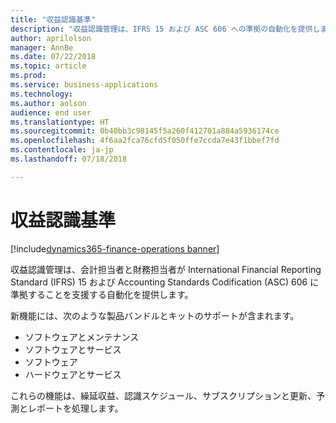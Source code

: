 ```yaml
---
title: "収益認識基準"
description: "収益認識管理は、IFRS 15 および ASC 606 への準拠の自動化を提供します。"
author: aprilolson
manager: AnnBe
ms.date: 07/22/2018
ms.topic: article
ms.prod: 
ms.service: business-applications
ms.technology: 
ms.author: aolson
audience: end user
ms.translationtype: HT
ms.sourcegitcommit: 0b40bb3c98145f5a260f412701a884a5936174ce
ms.openlocfilehash: 4f6aa2fca76cfd5f050ffe7ccda7e43f1bbef7fd
ms.contentlocale: ja-jp
ms.lasthandoff: 07/18/2018

---
```


# <a name="revenue-recognition"></a>収益認識基準

[!include[dynamics365-finance-operations banner](../includes/dynamics365-finance-operations.md)]

収益認識管理は、会計担当者と財務担当者が International Financial Reporting Standard (IFRS) 15 および Accounting Standards Codification (ASC) 606 に準拠することを支援する自動化を提供します。 

新機能には、次のような製品バンドルとキットのサポートが含まれます。

- ソフトウェアとメンテナンス
- ソフトウェアとサービス
- ソフトウェア
- ハードウェアとサービス

これらの機能は、繰延収益、認識スケジュール、サブスクリプションと更新、予測とレポートを処理します。

